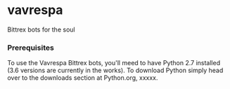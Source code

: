 # vavrespa
Bittrex bots for the soul

### Prerequisites

To use the Vavrespa Bittrex bots, you'll meed to have Python 2.7 installed (3.6 versions are currently in the works). To download Python simply head over to the downloads section at Python.org, xxxxx.
